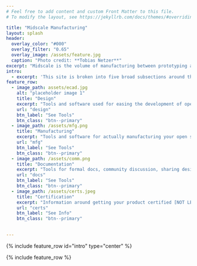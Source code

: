```yaml
---
# Feel free to add content and custom Front Matter to this file.
# To modify the layout, see https://jekyllrb.com/docs/themes/#overriding-theme-defaults

title: "Midscale Manufacturing"
layout: splash
header:
  overlay_color: "#000"
  overlay_filter: "0.65"
  overlay_image: /assets/feature.jpg
  caption: "Photo credit: **Tobias Netzer**"
excerpt: "Midscale is the volume of manufacturing between prototyping and mass production. It's the chasm that keeps many projects from becoming a successful enterprise. This site aims to help you cross that chasm."
intro: 
  - excerpt: 'This site is broken into five broad subsections around the tools needed to support the aspects of a midscale, open hardware project: design, manufacturing, documentation, and certification.'
feature_row:
  - image_path: assets/ecad.jpg
    alt: "placeholder image 1"
    title: "Design"
    excerpt: "Tools and software used for easing the development of open source hardware"
    url: "design"
    btn_label: "See Tools"
    btn_class: "btn--primary"
  - image_path: /assets/mfg.png
    title: "Manufacturing"
    excerpt: "Tools and software for actually manufacturing your open source design"
    url: "mfg"
    btn_label: "See Tools"
    btn_class: "btn--primary"
  - image_path: /assets/comm.png
    title: "Documentation"
    excerpt: "Tools for formal docs, community discussion, sharing design files, and automatically exporting."
    url: "docs"
    btn_label: "See Tools"
    btn_class: "btn--primary"
  - image_path: /assets/certs.jpeg
    title: "Certification"
    excerpt: "Information around getting your product certified [NOT LEGAL ADVICE]"
    url: "certs"
    btn_label: "See Info"
    btn_class: "btn--primary"
  

---
```


{% include feature_row id="intro" type="center" %}

{% include feature_row %}
